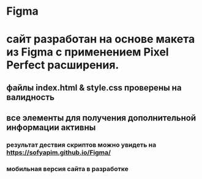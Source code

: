 # Figma
# сайт разработан на основе макета из Figma c применением Pixel Perfect расширения.
## файлы index.html & style.css проверены на валидность
## все элементы для получения дополнительной информации активны
### результат дествия скриптов можно увидеть на https://sofyapim.github.io/Figma/
### мобильная версия сайта в разработке

